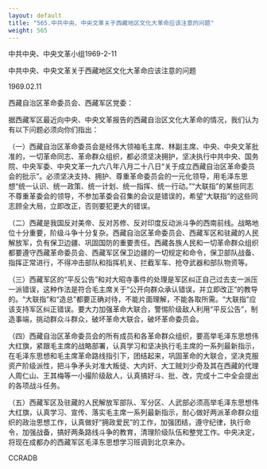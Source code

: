 ```yaml
---
layout: default
title: "565.中共中央、中央文革关于西藏地区文化大革命应该注意的问题"
weight: 565
---
```


中共中央、中央文革小组1969-2-11

中共中央、中央文革关于西藏地区文化大革命应该注意的问题

1969.02.11

西藏自治区革命委员会、西藏军区党委：

据西藏军区最近向中央、中央文革报告的西藏自治区文化大革命的情况，我们认为有以下问题必须向你们指出：

（一）西藏自治区革命委员会是经伟大领袖毛主席、林副主席、中央、中央文革批准的，一切革命同志、革命群众组织，都必须坚决拥护，坚决执行中共中央、国务院、中央军委、中央文革一九六八年八月二十八日“关于成立西藏自治区革命委员会的批示”。必须坚决支持、拥护、尊重革命委员会的一元化领导，用毛泽东思想“统一认识、统一政策、统一计划、统一指挥、统一行动。”“大联指”的某些同志不尊重革委会的领导，不参加革委会召集的会议是错误的，希望“大联指”的这些同志顾全大局，立即改正，否则要犯更大的错误。

（二）西藏是我国反对美帝、反对苏修、反对印度反动派斗争的西南前线。战略地位十分重要，阶级斗争十分复杂。西藏自治区革命委员会、西藏军区和驻藏的人民解放军，负有保卫边疆、巩固国防的重要责任。西藏各族人民和一切革命群众组织都要遵守西藏革命委员会、西藏军区保卫边疆的一切规定和命令，保卫部队战备、指挥正常进行，不得冲击部队和指挥机关、拦截军车、抢夺武器和部队物资等。

（三）西藏军区的“平反公告”和对大昭寺事件的处理是军区纠正自己过去支一派压一派错误，这种作法是符合毛主席关于“公开向群众承认错误，并立即改正”的教导的。“大联指”和“造总”都要正确对待，不能片面理解，不能各取所需。“大联指”应该支持军区纠正错误。要大力加强革命大联合，警惕阶级敌人利用“平反公告”，制造事端，挑动群众斗群众，破坏革命大联合，破坏革命委员会。

（四）西藏自治区革命委员会的所有成员和各革命群众组织，要高举毛泽东思想伟大红旗，紧跟毛主席的战略部署，认真学习和坚决执行毛主席的一系列最新指示，在毛泽东思想和毛主席革命路线指引下，团结起来，巩固革命的大联合，坚决克服资产阶级派性，把斗争矛头对准大叛徒、大内奸、大工贼刘少奇及其在西藏的代理人周仁山、王其梅等一小撮阶级敌人，认真搞好斗、批、改，完成十二中全会提出的各项战斗任务。

（五）西藏军区及驻藏的人民解放军部队、军分区、人武部必须高举毛泽东思想伟大红旗，认真学习、宣传、落实毛主席一系列最新指示，耐心做好两派革命群众组织的政治思想工作，认真做好“拥政爱民”的工作，加强团结，遵守纪律，执行命令，加强战备，搞好两条路线斗争的教育，清理阶级队伍和整党工作。中央决定，将现在成都办的西藏军区毛泽东思想学习班调到北京来办。

CCRADB

